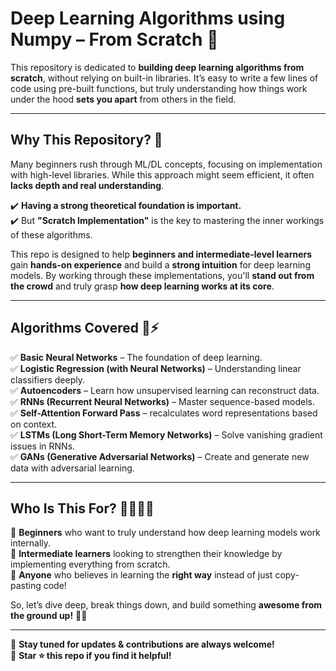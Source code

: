 # **Deep Learning Algorithms using Numpy – From Scratch 🚀**  

This repository is dedicated to **building deep learning algorithms from scratch**, without relying on built-in libraries. It’s easy to write a few lines of code using pre-built functions, but truly understanding how things work under the hood **sets you apart** from others in the field.  

---

## **Why This Repository? 🤔**  
Many beginners rush through ML/DL concepts, focusing on implementation with high-level libraries. While this approach might seem efficient, it often **lacks depth and real understanding**.  

✔️ **Having a strong theoretical foundation is important.**  
✔️ But **"Scratch Implementation"** is the key to mastering the inner workings of these algorithms.  

This repo is designed to help **beginners and intermediate-level learners** gain **hands-on experience** and build a **strong intuition** for deep learning models. By working through these implementations, you'll **stand out from the crowd** and truly grasp **how deep learning works at its core**.  

---

## **Algorithms Covered 🧠⚡**  
✅ **Basic Neural Networks** – The foundation of deep learning.  
✅ **Logistic Regression (with Neural Networks)** – Understanding linear classifiers deeply.  
✅ **Autoencoders** – Learn how unsupervised learning can reconstruct data.  
✅ **RNNs (Recurrent Neural Networks)** – Master sequence-based models.   
✅ **Self-Attention Forward Pass** –  recalculates word representations based on context.  
✅ **LSTMs (Long Short-Term Memory Networks)** – Solve vanishing gradient issues in RNNs.  
✅ **GANs (Generative Adversarial Networks)** – Create and generate new data with adversarial learning.  

---

## **Who Is This For? 👨‍💻👩‍💻**  
🔹 **Beginners** who want to truly understand how deep learning models work internally.  
🔹 **Intermediate learners** looking to strengthen their knowledge by implementing everything from scratch.  
🔹 **Anyone** who believes in learning the **right way** instead of just copy-pasting code!  

So, let’s dive deep, break things down, and build something **awesome from the ground up!** 🚀🔥  

---

📌 **Stay tuned for updates & contributions are always welcome!**  
🎯 **Star ⭐ this repo if you find it helpful!**  
